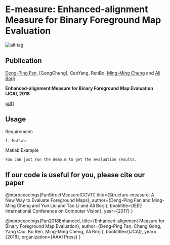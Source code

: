 # E-measure: Enhanced-alignment Measure for Binary Foreground Map Evaluation

![alt tag](http://dpfan.net/wp-content/uploads/2018/04/E-measureSlide.jpg)

## Publication
[Deng-Ping Fan](http://dpfan.net), [GongCheng], CaoYang, RenBo, [Ming-Ming Cheng](http://mmcheng.net) and [Ali Borji](http://crcv.ucf.edu/people/faculty/Borji/)

**Enhanced-alignment Measure for Binary Foreground Map Evaluation**  **IJCAI, 2018** 

[pdf](https://arxiv.org/abs/1805.10421)]

## Usage

Requirement:
  
    1. Matlab
    
Matlab Example
    
    You can just run the demo.m to get the evaluation results.

## If our code is useful for you, please cite our paper
@inproceedings{FanStructMeasureICCV17,
  title={Structure-measure: A New Way to Evaluate Foreground Maps},
  author={Deng-Ping Fan and Ming-Ming Cheng and Yun Liu and Tao Li and Ali Borji},
  booktitle={IEEE International Conference on Computer Vision},
  year={2017}
}

@inproceedings{Fan2018Enhanced,
   title={Enhanced-alignment Measure for Binary Foreground Map Evaluation},
   author={Deng-Ping Fan, Cheng Gong, Yang Cao, Bo Ren, Ming-Ming Cheng, Ali Borji},
   booktitle={IJCAI},
   year={2018},
   organization={AAAI Press}
}
